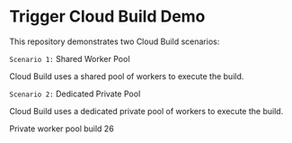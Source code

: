 # Trigger Cloud Build Demo

This repository demonstrates two Cloud Build scenarios:

`Scenario 1:` Shared Worker Pool

Cloud Build uses a shared pool of workers to execute the build.

`Scenario 2:` Dedicated Private Pool

Cloud Build uses a dedicated private pool of workers to execute the build.

Private worker pool build 26